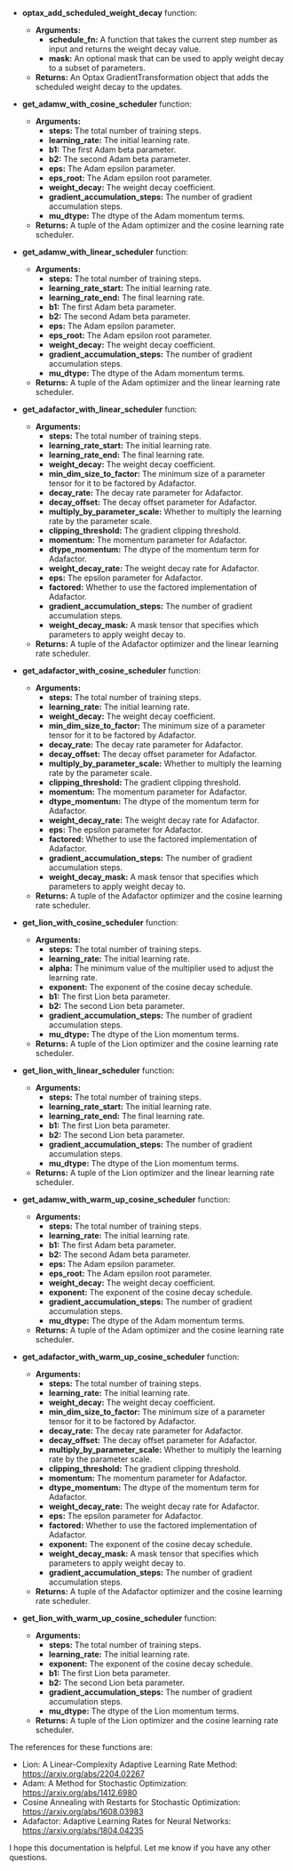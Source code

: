 * **optax_add_scheduled_weight_decay** function:
    * **Arguments:**
        * **schedule_fn:** A function that takes the current step number as input and returns the weight decay value.
        * **mask:** An optional mask that can be used to apply weight decay to a subset of parameters.
    * **Returns:**
      An Optax GradientTransformation object that adds the scheduled weight decay to the updates.

* **get_adamw_with_cosine_scheduler** function:
    * **Arguments:**
        * **steps:** The total number of training steps.
        * **learning_rate:** The initial learning rate.
        * **b1:** The first Adam beta parameter.
        * **b2:** The second Adam beta parameter.
        * **eps:** The Adam epsilon parameter.
        * **eps_root:** The Adam epsilon root parameter.
        * **weight_decay:** The weight decay coefficient.
        * **gradient_accumulation_steps:** The number of gradient accumulation steps.
        * **mu_dtype:** The dtype of the Adam momentum terms.
    * **Returns:**
      A tuple of the Adam optimizer and the cosine learning rate scheduler.

* **get_adamw_with_linear_scheduler** function:
    * **Arguments:**
        * **steps:** The total number of training steps.
        * **learning_rate_start:** The initial learning rate.
        * **learning_rate_end:** The final learning rate.
        * **b1:** The first Adam beta parameter.
        * **b2:** The second Adam beta parameter.
        * **eps:** The Adam epsilon parameter.
        * **eps_root:** The Adam epsilon root parameter.
        * **weight_decay:** The weight decay coefficient.
        * **gradient_accumulation_steps:** The number of gradient accumulation steps.
        * **mu_dtype:** The dtype of the Adam momentum terms.
    * **Returns:**
      A tuple of the Adam optimizer and the linear learning rate scheduler.


* **get_adafactor_with_linear_scheduler** function:
    * **Arguments:**
        * **steps:** The total number of training steps.
        * **learning_rate_start:** The initial learning rate.
        * **learning_rate_end:** The final learning rate.
        * **weight_decay:** The weight decay coefficient.
        * **min_dim_size_to_factor:** The minimum size of a parameter tensor for it to be factored by Adafactor.
        * **decay_rate:** The decay rate parameter for Adafactor.
        * **decay_offset:** The decay offset parameter for Adafactor.
        * **multiply_by_parameter_scale:** Whether to multiply the learning rate by the parameter scale.
        * **clipping_threshold:** The gradient clipping threshold.
        * **momentum:** The momentum parameter for Adafactor.
        * **dtype_momentum:** The dtype of the momentum term for Adafactor.
        * **weight_decay_rate:** The weight decay rate for Adafactor.
        * **eps:** The epsilon parameter for Adafactor.
        * **factored:** Whether to use the factored implementation of Adafactor.
        * **gradient_accumulation_steps:** The number of gradient accumulation steps.
        * **weight_decay_mask:** A mask tensor that specifies which parameters to apply weight decay to.
    * **Returns:**
      A tuple of the Adafactor optimizer and the linear learning rate scheduler.

* **get_adafactor_with_cosine_scheduler** function:
    * **Arguments:**
        * **steps:** The total number of training steps.
        * **learning_rate:** The initial learning rate.
        * **weight_decay:** The weight decay coefficient.
        * **min_dim_size_to_factor:** The minimum size of a parameter tensor for it to be factored by Adafactor.
        * **decay_rate:** The decay rate parameter for Adafactor.
        * **decay_offset:** The decay offset parameter for Adafactor.
        * **multiply_by_parameter_scale:** Whether to multiply the learning rate by the parameter scale.
        * **clipping_threshold:** The gradient clipping threshold.
        * **momentum:** The momentum parameter for Adafactor.
        * **dtype_momentum:** The dtype of the momentum term for Adafactor.
        * **weight_decay_rate:** The weight decay rate for Adafactor.
        * **eps:** The epsilon parameter for Adafactor.
        * **factored:** Whether to use the factored implementation of Adafactor.
        * **gradient_accumulation_steps:** The number of gradient accumulation steps.
        * **weight_decay_mask:** A mask tensor that specifies which parameters to apply weight decay to.
    * **Returns:**
      A tuple of the Adafactor optimizer and the cosine learning rate scheduler.

* **get_lion_with_cosine_scheduler** function:
    * **Arguments:**
        * **steps:** The total number of training steps.
        * **learning_rate:** The initial learning rate.
        * **alpha:** The minimum value of the multiplier used to adjust the learning rate.
        * **exponent:** The exponent of the cosine decay schedule.
        * **b1:** The first Lion beta parameter.
        * **b2:** The second Lion beta parameter.
        * **gradient_accumulation_steps:** The number of gradient accumulation steps.
        * **mu_dtype:** The dtype of the Lion momentum terms.
    * **Returns:**
      A tuple of the Lion optimizer and the cosine learning rate scheduler.



* **get_lion_with_linear_scheduler** function:
    * **Arguments:**
        * **steps:** The total number of training steps.
        * **learning_rate_start:** The initial learning rate.
        * **learning_rate_end:** The final learning rate.
        * **b1:** The first Lion beta parameter.
        * **b2:** The second Lion beta parameter.
        * **gradient_accumulation_steps:** The number of gradient accumulation steps.
        * **mu_dtype:** The dtype of the Lion momentum terms.
    * **Returns:**
      A tuple of the Lion optimizer and the linear learning rate scheduler.

* **get_adamw_with_warm_up_cosine_scheduler** function:
    * **Arguments:**
        * **steps:** The total number of training steps.
        * **learning_rate:** The initial learning rate.
        * **b1:** The first Adam beta parameter.
        * **b2:** The second Adam beta parameter.
        * **eps:** The Adam epsilon parameter.
        * **eps_root:** The Adam epsilon root parameter.
        * **weight_decay:** The weight decay coefficient.
        * **exponent:** The exponent of the cosine decay schedule.
        * **gradient_accumulation_steps:** The number of gradient accumulation steps.
        * **mu_dtype:** The dtype of the Adam momentum terms.
    * **Returns:**
      A tuple of the Adam optimizer and the cosine learning rate scheduler.

* **get_adafactor_with_warm_up_cosine_scheduler** function:
    * **Arguments:**
        * **steps:** The total number of training steps.
        * **learning_rate:** The initial learning rate.
        * **weight_decay:** The weight decay coefficient.
        * **min_dim_size_to_factor:** The minimum size of a parameter tensor for it to be factored by Adafactor.
        * **decay_rate:** The decay rate parameter for Adafactor.
        * **decay_offset:** The decay offset parameter for Adafactor.
        * **multiply_by_parameter_scale:** Whether to multiply the learning rate by the parameter scale.
        * **clipping_threshold:** The gradient clipping threshold.
        * **momentum:** The momentum parameter for Adafactor.
        * **dtype_momentum:** The dtype of the momentum term for Adafactor.
        * **weight_decay_rate:** The weight decay rate for Adafactor.
        * **eps:** The epsilon parameter for Adafactor.
        * **factored:** Whether to use the factored implementation of Adafactor.
        * **exponent:** The exponent of the cosine decay schedule.
        * **weight_decay_mask:** A mask tensor that specifies which parameters to apply weight decay to.
        * **gradient_accumulation_steps:** The number of gradient accumulation steps.
    * **Returns:**
      A tuple of the Adafactor optimizer and the cosine learning rate scheduler.

* **get_lion_with_warm_up_cosine_scheduler** function:
    * **Arguments:**
        * **steps:** The total number of training steps.
        * **learning_rate:** The initial learning rate.
        * **exponent:** The exponent of the cosine decay schedule.
        * **b1:** The first Lion beta parameter.
        * **b2:** The second Lion beta parameter.
        * **gradient_accumulation_steps:** The number of gradient accumulation steps.
        * **mu_dtype:** The dtype of the Lion momentum terms.
    * **Returns:**
      A tuple of the Lion optimizer and the cosine learning rate scheduler.

The references for these functions are:

* Lion: A Linear-Complexity Adaptive Learning Rate Method: https://arxiv.org/abs/2204.02267
* Adam: A Method for Stochastic Optimization: https://arxiv.org/abs/1412.6980
* Cosine Annealing with Restarts for Stochastic Optimization: https://arxiv.org/abs/1608.03983
* Adafactor: Adaptive Learning Rates for Neural Networks: https://arxiv.org/abs/1804.04235

I hope this documentation is helpful. Let me know if you have any other questions.